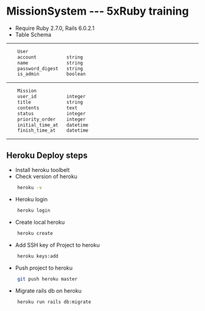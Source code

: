 # MissionSystem --- 5xRuby training

* Require Ruby 2.7.0, Rails 6.0.2.1
* Table Schema

----

```bash
    User
    account           string
    name              string
    password_digest   string
    is_admin          boolean
```

----

```bash
    Mission
    user_id           integer
    title             string
    contents          text
    status            integer
    priority_order    integer
    initial_time_at   datetime
    finish_time_at    datetime
```

----

## Heroku Deploy steps

* Install heroku toolbelt
* Check version of heroku

```bash
    heroku -v
```

* Heroku login

```bash
    heroku login
```

* Create local heroku

```bash
    heroku create
```

* Add SSH key of Project to heroku

```bash
    heroku keys:add
```

* Push project to heroku

```bash
    git push heroku master
```

* Migrate rails db on heroku

```bash
    heroku run rails db:migrate
```
